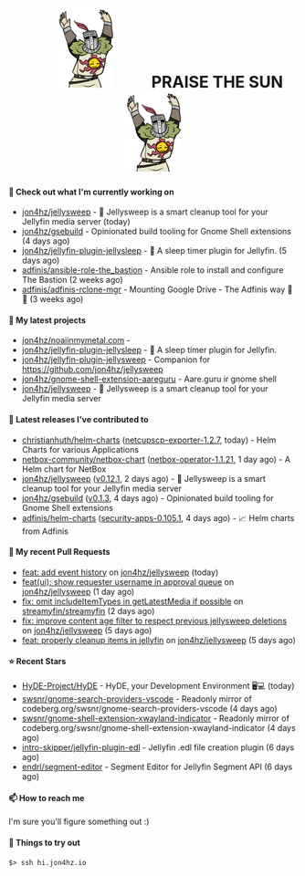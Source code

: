 <h1 align="center">
  <img src="./assets/praise-the-sun.gif" width="100" alt="PRAISE THE SUN" style="margin: 0 60px;"/>
  PRAISE THE SUN
  <img src="./assets/praise-the-sun.gif" width="100" alt="PRAISE THE SUN" style="margin: 0 60px;"/>
</h1>

#### 👷 Check out what I'm currently working on

- [jon4hz/jellysweep](https://github.com/jon4hz/jellysweep) - 🧹 Jellysweep is a smart cleanup tool for your Jellyfin media server (today)
- [jon4hz/gsebuild](https://github.com/jon4hz/gsebuild) - Opinionated build tooling for Gnome Shell extensions (4 days ago)
- [jon4hz/jellyfin-plugin-jellysleep](https://github.com/jon4hz/jellyfin-plugin-jellysleep) - 🌙 A sleep timer plugin for Jellyfin. (5 days ago)
- [adfinis/ansible-role-the_bastion](https://github.com/adfinis/ansible-role-the_bastion) - Ansible role to install and configure The Bastion (2 weeks ago)
- [adfinis/adfinis-rclone-mgr](https://github.com/adfinis/adfinis-rclone-mgr) - Mounting Google Drive - The Adfinis way 🧙✨ (3 weeks ago)

#### 🌱 My latest projects

- [jon4hz/noaiinmymetal.com](https://github.com/jon4hz/noaiinmymetal.com) - 
- [jon4hz/jellyfin-plugin-jellysleep](https://github.com/jon4hz/jellyfin-plugin-jellysleep) - 🌙 A sleep timer plugin for Jellyfin.
- [jon4hz/jellyfin-plugin-jellysweep](https://github.com/jon4hz/jellyfin-plugin-jellysweep) - Companion for https://github.com/jon4hz/jellysweep
- [jon4hz/gnome-shell-extension-aareguru](https://github.com/jon4hz/gnome-shell-extension-aareguru) - Aare.guru ir gnome shell
- [jon4hz/jellysweep](https://github.com/jon4hz/jellysweep) - 🧹 Jellysweep is a smart cleanup tool for your Jellyfin media server

#### 🔭 Latest releases I've contributed to

- [christianhuth/helm-charts](https://github.com/christianhuth/helm-charts) ([netcupscp-exporter-1.2.7](https://github.com/christianhuth/helm-charts/releases/tag/netcupscp-exporter-1.2.7), today) - Helm Charts for various Applications
- [netbox-community/netbox-chart](https://github.com/netbox-community/netbox-chart) ([netbox-operator-1.1.21](https://github.com/netbox-community/netbox-chart/releases/tag/netbox-operator-1.1.21), 1 day ago) - A Helm chart for NetBox
- [jon4hz/jellysweep](https://github.com/jon4hz/jellysweep) ([v0.12.1](https://github.com/jon4hz/jellysweep/releases/tag/v0.12.1), 2 days ago) - 🧹 Jellysweep is a smart cleanup tool for your Jellyfin media server
- [jon4hz/gsebuild](https://github.com/jon4hz/gsebuild) ([v0.1.3](https://github.com/jon4hz/gsebuild/releases/tag/v0.1.3), 4 days ago) - Opinionated build tooling for Gnome Shell extensions
- [adfinis/helm-charts](https://github.com/adfinis/helm-charts) ([security-apps-0.105.1](https://github.com/adfinis/helm-charts/releases/tag/security-apps-0.105.1), 4 days ago) - 📈 Helm charts from Adfinis

#### 🔨 My recent Pull Requests

- [feat: add event history](https://github.com/jon4hz/jellysweep/pull/161) on [jon4hz/jellysweep](https://github.com/jon4hz/jellysweep) (today)
- [feat(ui): show requester username in approval queue](https://github.com/jon4hz/jellysweep/pull/155) on [jon4hz/jellysweep](https://github.com/jon4hz/jellysweep) (1 day ago)
- [fix: omit includeItemTypes in getLatestMedia if possible](https://github.com/streamyfin/streamyfin/pull/1141) on [streamyfin/streamyfin](https://github.com/streamyfin/streamyfin) (2 days ago)
- [fix: improve content age filter to respect previous jellysweep deletions](https://github.com/jon4hz/jellysweep/pull/154) on [jon4hz/jellysweep](https://github.com/jon4hz/jellysweep) (5 days ago)
- [feat: properly cleanup items in jellyfin](https://github.com/jon4hz/jellysweep/pull/153) on [jon4hz/jellysweep](https://github.com/jon4hz/jellysweep) (5 days ago)

#### ⭐ Recent Stars

- [HyDE-Project/HyDE](https://github.com/HyDE-Project/HyDE) - HyDE, your Development Environment 🖥️💻 (today)
- [swsnr/gnome-search-providers-vscode](https://github.com/swsnr/gnome-search-providers-vscode) - Readonly mirror of codeberg.org/swsnr/gnome-search-providers-vscode (4 days ago)
- [swsnr/gnome-shell-extension-xwayland-indicator](https://github.com/swsnr/gnome-shell-extension-xwayland-indicator) - Readonly mirror of codeberg.org/swsnr/gnome-shell-extension-xwayland-indicator (4 days ago)
- [intro-skipper/jellyfin-plugin-edl](https://github.com/intro-skipper/jellyfin-plugin-edl) - Jellyfin .edl file creation plugin (6 days ago)
- [endrl/segment-editor](https://github.com/endrl/segment-editor) - Segment Editor for Jellyfin Segment API (6 days ago)

#### 📫 How to reach me
I'm sure you'll figure something out :)

#### 👀 Things to try out
```
$> ssh hi.jon4hz.io
```